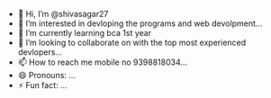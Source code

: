 - 👋 Hi, I’m @shivasagar27
- 👀 I’m interested in devloping the programs and web devolpment...
- 🌱 I’m currently learning bca 1st year
- 💞️ I’m looking to collaborate on with the top most experienced devlopers...
- 📫 How to reach me mobile no 9398818034...
- 😄 Pronouns: ...
- ⚡ Fun fact: ...

<!---
shivasagar27/shivasagar27 is a ✨ special ✨ repository because its `README.md` (this file) appears on your GitHub profile.
You can click the Preview link to take a look at your changes.
--->
